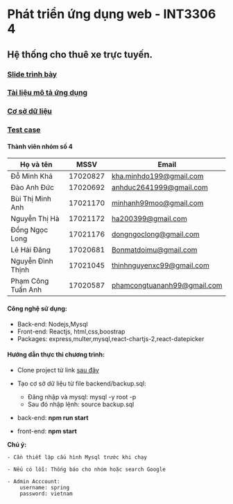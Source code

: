 # Phát triển ứng dụng web - INT3306 4
 
 ## Hệ thống cho thuê xe trực tuyến.


### [Slide trình bày ](https://docs.google.com/presentation/d/1ENLaQC6EjI0nhCmKSttbmnAtC1YJqgZP/edit?fbclid=IwAR3lp7wQwHf-7JvYoo34wglbMDdonORY7aSZW40Act_A_EFJn2YQedb2y2Q#slide=id.g7bb9ac5d0f_5_0)
### [Tài liệu mô tả ứng dụng](https://docs.google.com/document/d/1wMjBnJVuxVzujK2nn6sznOTFAGja6iSF0MlnuAg4lCk/edit?usp=sharing)

### [Cơ sở dữ liệu](https://github.com/Spring-teams/Car-Renting/blob/master/backend/README.md)
### [Test case](https://docs.google.com/spreadsheets/d/1aIAzPiCgyZrb2dzKhgbwhe7NnS3S9k6BRz6pc62Q7qA/edit?usp=sharing)


#### Thành viên nhóm số 4

Họ và tên | MSSV | Email
----------|----- |------
Đỗ Minh Khá| 17020827| kha.minhdo199@gmail.com
Đào Anh Đức | 17020692| anhduc2641999@gmail.com
Bùi Thị Minh Anh|17021170| minhanh99moo@gmail.com
Nguyễn Thị Hà|17021172| ha200399@gmail.com
Đồng Ngọc Long|17021176| dongngoclong@gmail.com
Lê Hải Đăng |17020681| Bonmatdoimu@gmail.com
Nguyễn Đình Thịnh|17021045| thinhnguyenxc99@gmail.com
Phạm Công Tuấn Anh|17020587|  phamcongtuananh99@gmail.com

#### Công nghệ sử dụng: 
* Back-end: Nodejs,Mysql
* Front-end: Reactjs, html,css,boostrap
* Packages: express,multer,mysql,react-chartjs-2,react-datepicker

#### Hướng dẫn thực thi chương trình:
* Clone project từ link [sau đây](https://github.com/Spring-teams/Car-Renting)

* Tạo cơ sở dữ liệu từ file backend/backup.sql: 
  * Đăng nhập và mysql: mysql -y root -p
  * Sau đó nhập lệnh: source backup.sql
  
* back-end: **npm run start**
* front-end: **npm start**


__Chú ý:__

    - Cần thiết lập cấu hình Mysql trước khi chạy 
    
    - Nếu có lỗi: Thống báo cho nhóm hoặc search Google 

    - Admin Acccount:
        username: spring
        password: vietnam

